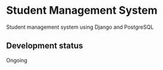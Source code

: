 # Student Management System
Student management system using Django and PostgreSQL

## Development status
Ongoing

